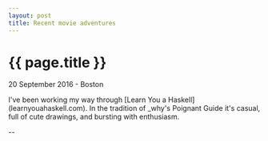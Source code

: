 ```yaml
---
layout: post
title: Recent movie adventures
---
```


{{ page.title }}
================

20 September 2016 - Boston

I've been working my way through \[Learn You a Haskell\](learnyouahaskell.com).
In the tradition of \_why's Poignant Guide it's casual, full of cute drawings,
and bursting with enthusiasm.

--
